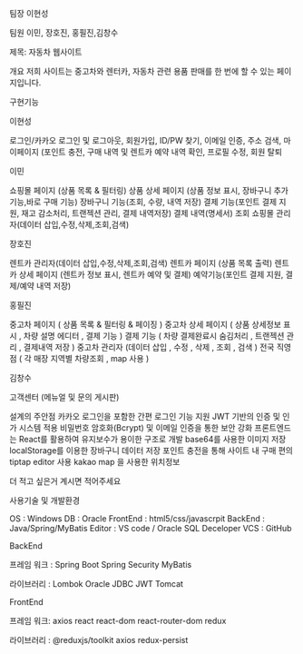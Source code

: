 팀장 이현성

팀원 이민, 장호진, 홍필진,김창수

제목: 자동차 웹사이트


개요
저희 사이트는 중고차와 렌터카, 자동차 관련 용품 판매를 한 번에 할 수 있는 페이지입니다.

구현기능

이현성
	
로그인/카카오 로그인 및 로그아웃, 회원가입, ID/PW 찾기, 이메일 인증, 주소 검색,
마이페이지 (포인트 충전, 구매 내역 및 렌트카 예약 내역 확인, 프로필 수정, 회원 탈퇴

이민

쇼핑몰 페이지 (상품 목록 & 필터링)
상품 상세 페이지 (상품 정보 표시, 장바구니 추가 기능,바로 구매 기능)
장바구니 기능(조회, 수량, 내역 저장)
결제 기능(포인트 결제 지원, 재고 감소처리, 트랜젝션 관리, 결제 내역저장)
결제 내역(명세서) 조회
쇼핑몰 관리자(데이터 삽입,수정,삭제,조회,검색) 


장호진

렌트카 관리자(데이터 삽입,수정,삭제,조회,검색) 
렌트카 페이지 (상품 목록 출력)
렌트카 상세 페이지 (렌트카 정보 표시, 렌트카 예약 및 결제)
예약기능(포인트 결제 지원, 결제/예약 내역 저장)


홍필진

중고차 페이지 ( 상품 목록 & 필터링 & 페이징 ) 
중고차 상세 페이지 ( 상품 상세정보 표시 , 차량 설명 에디터 , 결제 기능 ) 
결제 기능 ( 차량 결제완료시 숨김처리 , 트랜젝션 관리 , 결제내역 저장 ) 
중고차 관리자 (데이터 삽입 , 수정 , 삭제 , 조회 , 검색 )
전국 직영점 ( 각 매장 지역별 차량조회 , map 사용 ) 


김창수

고객센터 (메뉴얼 및 문의 게시판) 


설계의 주안점
카카오 로그인을 포함한 간편 로그인 기능 지원
JWT 기반의 인증 및 인가 시스템 적용
비밀번호 암호화(Bcrypt) 및 이메일 인증을 통한 보안 강화
프론트엔드는 React를 활용하여 유지보수가 용이한 구조로 개발
base64를 사용한 이미지 저장
localStorage를 이용한 장바구니 데이터 저장
포인트 충전을 통해 사이트 내 구매 편의
tiptap editor 사용 
kakao map 을 사용한 위치정보 

더 적고 싶은거 계시면 적어주세요

사용기술 및 개발환경

OS : Windows
DB : Oracle
FrontEnd : html5/css/javascrpit
BackEnd : Java/Spring/MyBatis
Editor : VS code / Oracle SQL Deceloper
VCS : GitHub


BackEnd

프레임 워크 :
Spring Boot
Spring Security
MyBatis

라이브러리 :
Lombok
Oracle JDBC
JWT
Tomcat

FrontEnd

프레임 워크:
axios
react
react-dom
react-router-dom
redux

라이브러리 :
@reduxjs/toolkit
axios
redux-persist
